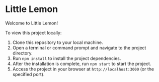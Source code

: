 # Little Lemon

Welcome to Little Lemon!

To view this project locally:

1. Clone this repository to your local machine.
2. Open a terminal or command prompt and navigate to the project directory.
3. Run `npm install` to install the project dependencies.
4. After the installation is complete, run `npm start` to start the project.
5. Access the project in your browser at `http://localhost:3000` (or the specified port).


